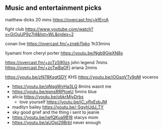 ## Music and entertainment picks

matthew dicks 20 mins https://overcast.fm/+kfErcA

fight club https://www.youtube.com/watch?v=GiOuUP9z7l4&list=WL&index=2

conan live https://overcast.fm/+zneb7lxko 1h33mins



liyamani from cheryl porter https://youtu.be/Ngb9GieXN8s 

https://overcast.fm/+zcTzS90zs john legend 7mins https://overcast.fm/+zcTwBaOFI ariana 2mins


https://youtu.be/zN78KsgtSDY KHS
https://youtu.be/iOGsqVTy9qM voceros
- https://youtu.be/qNqgWvHa3LQ 8mins wasnt me
- https://youtu.be/epnsRRPtoeU 5mins blue
- alicia https://youtu.be/obkrMiyDrbs
	- love yourself https://youtu.be/iC_yRxEsbJM
- madilyn bailey https://youtu.be/-SgyhUdJ_TY
- sky good grief and the thing i sent to jeanie 
- https://youtu.be/iwfQKua9B18 stacys mom
- https://youtu.be/aUOpj29BrbI never enough

